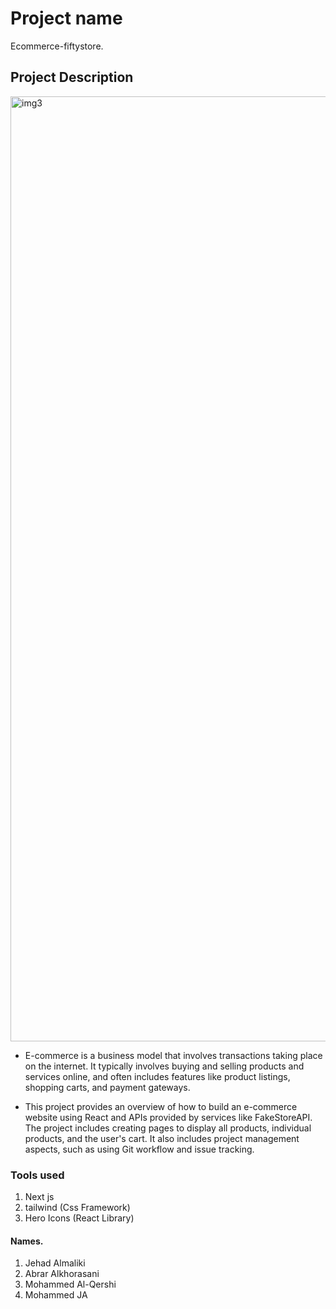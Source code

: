 # Project name 

Ecommerce-fiftystore.

## Project Description 

<img width="1512" alt="img3" src="https://user-images.githubusercontent.com/49036484/225685428-135fd4ae-533c-4940-ad83-d9191c719212.png">

* E-commerce is a business model that involves transactions taking place on the internet. It typically involves buying and selling products and services online, and often includes features like product listings, shopping carts, and payment gateways. 

 * This project provides an overview of how to build an e-commerce website using React and APIs provided by services like FakeStoreAPI. The project includes creating pages to display all products, individual products, and the user's cart. It also includes project management aspects, such as using Git workflow and issue tracking.






 ### Tools used
 1. Next js 
 2. tailwind (Css Framework)
 3. Hero Icons (React Library)
 

 ####   Names.

 1. Jehad Almaliki
 2. Abrar Alkhorasani
 3. Mohammed Al-Qershi
 4. Mohammed JA

